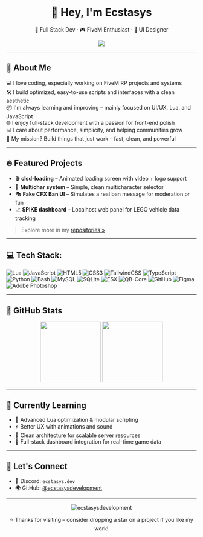 <h1 align="center">👋 Hey, I'm Ecstasys</h1>
<p align="center">
  🔧 Full Stack Dev · 🎮 FiveM Enthusiast · 🎨 UI Designer
</p>

<p align="center">
  <img src="https://readme-typing-svg.demolab.com/?lines=Full%20Stack%20Developer;FiveM%20Scripter%20and%20UI%20Designer;Clean%20Code%20Enthusiast;Always%20Learning%20Something%20New&center=true&width=440&height=45&color=F7F7F7&vCenter=true&size=20" />
</p>

---

## 🧠 About Me

💻 I love coding, especially working on FiveM RP projects and systems  
🛠️ I build optimized, easy-to-use scripts and interfaces with a clean aesthetic  
📦 I'm always learning and improving – mainly focused on UI/UX, Lua, and JavaScript  
🌐 I enjoy full-stack development with a passion for front-end polish  
📊 I care about performance, simplicity, and helping communities grow  
🎯 My mission? Build things that just work – fast, clean, and powerful

---

## 🔥 Featured Projects

- 🎬 **clsd-loading** – Animated loading screen with video + logo support  
- 👤 **Multichar system** – Simple, clean multicharacter selector  
- 🎭 **Fake CFX Ban UI** – Simulates a real ban message for moderation or fun  
- 📈 **SPIKE dashboard** – Localhost web panel for LEGO vehicle data tracking

> Explore more in my [repositories »](https://github.com/ecstasysdevelopment?tab=repositories)

---

## 💻 Tech Stack:

![Lua](https://img.shields.io/badge/lua-%232C2D72.svg?style=for-the-badge&logo=lua&logoColor=white)
![JavaScript](https://img.shields.io/badge/javascript-%23323330.svg?style=for-the-badge&logo=javascript&logoColor=%23F7DF1E)
![HTML5](https://img.shields.io/badge/html5-%23E34F26.svg?style=for-the-badge&logo=html5&logoColor=white)
![CSS3](https://img.shields.io/badge/css3-%231572B6.svg?style=for-the-badge&logo=css3&logoColor=white)
![TailwindCSS](https://img.shields.io/badge/tailwindcss-%2338B2AC.svg?style=for-the-badge&logo=tailwind-css&logoColor=white)
![TypeScript](https://img.shields.io/badge/typescript-%23007ACC.svg?style=for-the-badge&logo=typescript&logoColor=white)
![Python](https://img.shields.io/badge/python-3670A0?style=for-the-badge&logo=python&logoColor=ffdd54)
![Bash](https://img.shields.io/badge/bash_script-%23121011.svg?style=for-the-badge&logo=gnu-bash&logoColor=white)
![MySQL](https://img.shields.io/badge/mysql-4479A1.svg?style=for-the-badge&logo=mysql&logoColor=white)
![SQLite](https://img.shields.io/badge/sqlite-%2307405e.svg?style=for-the-badge&logo=sqlite&logoColor=white)
![ESX](https://img.shields.io/badge/ESX-00caff?style=for-the-badge&logoColor=white)
![QB-Core](https://img.shields.io/badge/QB--Core-f54b4b?style=for-the-badge&logoColor=white)
![GitHub](https://img.shields.io/badge/github-%23121011.svg?style=for-the-badge&logo=github&logoColor=white)
![Figma](https://img.shields.io/badge/figma-%2300C1E3.svg?style=for-the-badge&logo=figma&logoColor=white)
![Adobe Photoshop](https://img.shields.io/badge/photoshop-31A8FF?style=for-the-badge&logo=adobephotoshop&logoColor=white)

---

## 🧮 GitHub Stats

<p align="center">
  <img src="https://github-readme-stats.vercel.app/api?username=ecstasysdevelopment&theme=tokyonight&show_icons=true&hide=prs&count_private=true" height="160" />
  <img src="https://github-readme-stats.vercel.app/api/top-langs/?username=ecstasysdevelopment&layout=compact&theme=tokyonight" height="160" />
</p>

---

## 🧭 Currently Learning

- 🧩 Advanced Lua optimization & modular scripting  
- ⚡ Better UX with animations and sound  
- 🧠 Clean architecture for scalable server resources  
- 📂 Full-stack dashboard integration for real-time game data

---

## 🤝 Let's Connect

- 💬 Discord: `ecstasys.dev`
- 🌍 GitHub: [@ecstasysdevelopment](https://github.com/ecstasysdevelopment)

---

<p align="center">
  <img src="https://komarev.com/ghpvc/?username=ecstasysdevelopment&label=Profile%20views&color=0e75b6&style=flat" alt="ecstasysdevelopment" />
</p>
<p align="center">⭐️ Thanks for visiting – consider dropping a star on a project if you like my work!</p>

